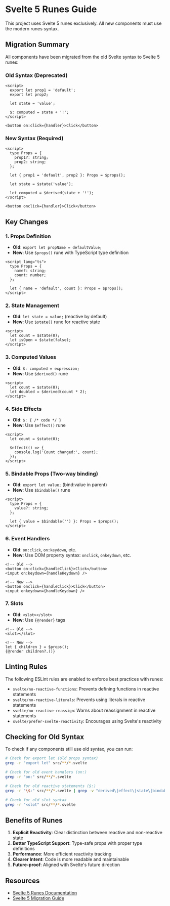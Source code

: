 # Svelte 5 Runes Guide

This project uses Svelte 5 runes exclusively. All new components must use the modern runes syntax.

## Migration Summary

All components have been migrated from the old Svelte syntax to Svelte 5 runes:

### Old Syntax (Deprecated)
```svelte
<script>
  export let prop1 = 'default';
  export let prop2;
  
  let state = 'value';
  
  $: computed = state + '!';
</script>

<button on:click={handler}>Click</button>
```

### New Syntax (Required)
```svelte
<script>
  type Props = {
    prop1?: string;
    prop2: string;
  };
  
  let { prop1 = 'default', prop2 }: Props = $props();
  
  let state = $state('value');
  
  let computed = $derived(state + '!');
</script>

<button onclick={handler}>Click</button>
```

## Key Changes

### 1. Props Definition
- **Old**: `export let propName = defaultValue;`
- **New**: Use `$props()` rune with TypeScript type definition

```svelte
<script lang="ts">
  type Props = {
    name?: string;
    count: number;
  };
  
  let { name = 'default', count }: Props = $props();
</script>
```

### 2. State Management
- **Old**: `let state = value;` (reactive by default)
- **New**: Use `$state()` rune for reactive state

```svelte
<script>
  let count = $state(0);
  let isOpen = $state(false);
</script>
```

### 3. Computed Values
- **Old**: `$: computed = expression;`
- **New**: Use `$derived()` rune

```svelte
<script>
  let count = $state(0);
  let doubled = $derived(count * 2);
</script>
```

### 4. Side Effects
- **Old**: `$: { /* code */ }`
- **New**: Use `$effect()` rune

```svelte
<script>
  let count = $state(0);
  
  $effect(() => {
    console.log('Count changed:', count);
  });
</script>
```

### 5. Bindable Props (Two-way binding)
- **Old**: `export let value;` (bind:value in parent)
- **New**: Use `$bindable()` rune

```svelte
<script>
  type Props = {
    value?: string;
  };
  
  let { value = $bindable('') }: Props = $props();
</script>
```

### 6. Event Handlers
- **Old**: `on:click`, `on:keydown`, etc.
- **New**: Use DOM property syntax: `onclick`, `onkeydown`, etc.

```svelte
<!-- Old -->
<button on:click={handleClick}>Click</button>
<input on:keydown={handleKeydown} />

<!-- New -->
<button onclick={handleClick}>Click</button>
<input onkeydown={handleKeydown} />
```

### 7. Slots
- **Old**: `<slot></slot>`
- **New**: Use `{@render}` tags

```svelte
<!-- Old -->
<slot></slot>

<!-- New -->
let { children } = $props();
{@render children?.()}
```

## Linting Rules

The following ESLint rules are enabled to enforce best practices with runes:

- `svelte/no-reactive-functions`: Prevents defining functions in reactive statements
- `svelte/no-reactive-literals`: Prevents using literals in reactive statements
- `svelte/no-reactive-reassign`: Warns about reassignment in reactive statements
- `svelte/prefer-svelte-reactivity`: Encourages using Svelte's reactivity

## Checking for Old Syntax

To check if any components still use old syntax, you can run:

```bash
# Check for export let (old props syntax)
grep -r "export let" src/**/*.svelte

# Check for old event handlers (on:)
grep -r "on:" src/**/*.svelte

# Check for old reactive statements ($:)
grep -r "\$:" src/**/*.svelte | grep -v "derived\|effect\|state\|bindable\|props"

# Check for old slot syntax
grep -r "<slot" src/**/*.svelte
```

## Benefits of Runes

1. **Explicit Reactivity**: Clear distinction between reactive and non-reactive state
2. **Better TypeScript Support**: Type-safe props with proper type definitions
3. **Performance**: More efficient reactivity tracking
4. **Clearer Intent**: Code is more readable and maintainable
5. **Future-proof**: Aligned with Svelte's future direction

## Resources

- [Svelte 5 Runes Documentation](https://svelte.dev/docs/svelte/what-are-runes)
- [Svelte 5 Migration Guide](https://svelte.dev/docs/svelte/v5-migration-guide)
